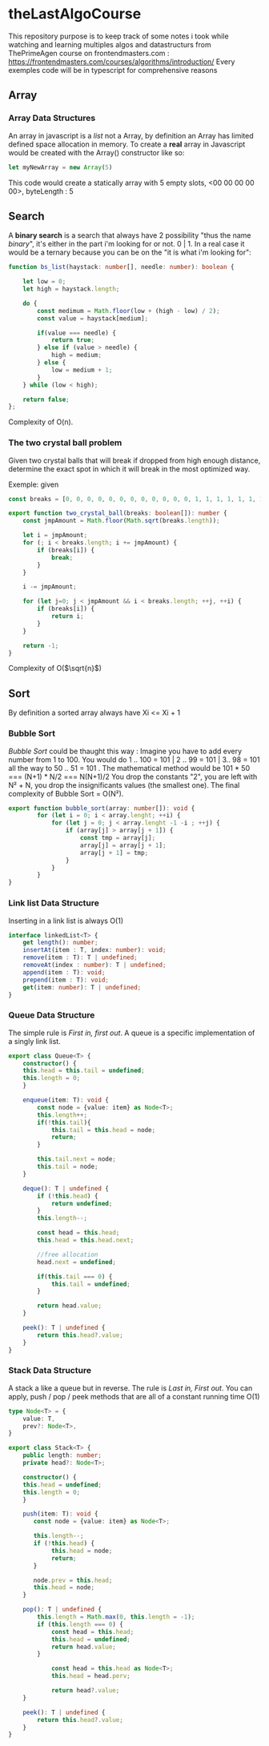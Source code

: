 # theLastAlgoCourse

This repository purpose is to keep track of some notes i took while watching and learning multiples algos and datastructurs from ThePrimeAgen course on frontendmasters.com : <https://frontendmasters.com/courses/algorithms/introduction/>
Every exemples code will be in typescript for comprehensive reasons

## Array
### Array Data Structures

An array in javascript is a _list_ not a Array, by definition an Array has limited defined space allocation in memory. To create a **real** array in Javascript would be created with the Array() constructor like so:

```typescript
let myNewArray = new Array(5)
```

This code would create a statically array with 5 empty slots, <00 00 00 00 00>, byteLength : 5

## Search

A **binary search** is a search that always have 2 possibility "thus the name _binary_", it's either in the part i'm looking for or not.
0 | 1.
In a real case it would be a ternary because you can be on the "it is what i'm looking for":

```typescript
function bs_list(haystack: number[], needle: number): boolean {

    let low = 0;
    let high = haystack.length;

    do {
        const medimum = Math.floor(low + (high - low) / 2);
        const value = haystack[medium];

        if(value === needle) {
            return true;
        } else if (value > needle) {
            high = medium;
        } else {
            low = medium + 1;
        }
    } while (low < high);

    return false;
};
```
Complexity of O(n).

### The two crystal ball problem

Given two crystal balls that will break if dropped from high enough distance, determine the exact spot in which it will break in the most optimized way.

Exemple: given

```typescript
const breaks = [0, 0, 0, 0, 0, 0, 0, 0, 0, 0, 0, 0, 1, 1, 1, 1, 1, 1, 1, 1, 1, 1, 1, 1, 1]
```

```typescript
export function two_crystal_ball(breaks: boolean[]): number {
    const jmpAmount = Math.floor(Math.sqrt(breaks.length));

    let i = jmpAmount;
    for (; i < breaks.length; i += jmpAmount) {
        if (breaks[i]) {
            break;
        }
    }

    i -= jmpAmount;

    for (let j=0; j < jmpAmount && i < breaks.length; ++j, ++i) {
        if (breaks[i]) {
            return i;
        }
    }

    return -1;
}
```

Complexity of O($\sqrt{n}$)

## Sort

By definition a sorted array always have Xi <= Xi + 1

### Bubble Sort

_Bubble Sort_ could be thaught this way :
Imagine you have to add every number from 1 to 100. You would do 1 .. 100 = 101 | 2 .. 99 = 101 | 3.. 98 = 101 all the way to 50 .. 51 = 101 .
The mathematical method would be 101 * 50 === (N+1) * N/2 === N(N+1)/2
You drop the constants "2", you are left with N² + N, you drop the insignificants values (the smallest one).
The final complexity of Bubble Sort = O(N²).

```typescript
export function bubble_sort(array: number[]): void {
        for (let i = 0; i < array.lenght; ++i) {
            for (let j = 0; j < array.lenght -1 -i ; ++j) {
                if (array[j] > array[j + 1]) {
                    const tmp = array[j];
                    array[j] = array[j + 1];
                    array[j + 1] = tmp;
                }
            }
        }
}
```

### Link list Data Structure

Inserting in a link list is always O(1)
```typescript
interface linkedList<T> {
    get length(): number;
    insertAt(item : T, index: number): void;
    remove(item : T): T | undefined;
    removeAt(index : number): T | undefined;
    append(item : T): void;
    prepend(item : T): void;
    get(item: number): T | undefined;
}
```

### Queue Data Structure

The simple rule is _First in, first out_. A queue is a specific  implementation of a singly link list.

```typescript
export class Queue<T> {
    constructor() {
    this.head = this.tail = undefined;
    this.length = 0;
    }

    enqueue(item: T): void {
        const node = {value: item} as Node<T>;
        this.length++;
        if(!this.tail){
            this.tail = this.head = node;
            return;
        }

        this.tail.next = node;
        this.tail = node;
    }

    deque(): T | undefined {
        if (!this.head) {
            return undefined;
        }
        this.length--;

        const head = this.head;
        this.head = this.head.next;

        //free allocation
        head.next = undefined;

        if(this.tail === 0) {
            this.tail = undefined;
        }

        return head.value;
    }

    peek(): T | undefined {
        return this.head?.value;
    }
}
```

### Stack Data Structure

A stack a like a queue but in reverse. The rule is _Last in, First out_.
You can apply, push / pop / peek methods that are all of a constant running time O(1)

```typescript
type Node<T> = {
    value: T,
    prev?: Node<T>,
}

export class Stack<T> {
    public length: number;
    private head?: Node<T>;

    constructor() {
    this.head = undefined;
    this.length = 0;
    }

    push(item: T): void {
       const node = {value: item} as Node<T>;

       this.length--;
       if (!this.head) {
            this.head = node;
            return;
       }

       node.prev = this.head;
       this.head = node;
    }

    pop(): T | undefined {
        this.length = Math.max(0, this.length = -1);
        if (this.length === 0) {
            const head = this.head;
            this.head = undefined;
            return head.value;
        }

            const head = this.head as Node<T>;
            this.head = head.perv;

            return head?.value;
    }

    peek(): T | undefined {
        return this.head?.value;
    }
}
```
